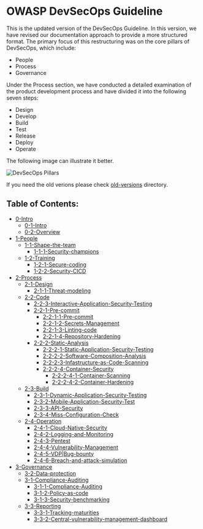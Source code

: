# OWASP DevSecOps Guideline

This is the updated version of the DevSecOps Guideline. In this version, we have revised our documentation approach to provide a more structured format. The primary focus of this restructuring was on the core pillars of DevSecOps, which include:
- People
- Process
- Governance

Under the Process section, we have conducted a detailed examination of the product development process and have divided it into the following seven steps:
- Design
- Develop
- Build
- Test
- Release
- Deploy
- Operate

The following image can illustrate it better.

![DevSecOps Pillars](/current-version/assets/images/devsecops-pillars.png)

If you need the old verions please check [old-versions](../old-versions/) directory.

## Table of Contents:

- [0-Intro](0-Intro)
  - [0-1-Intro](0-Intro/0-1-Intro.md)
  - [0-2-Overview](0-Intro/0-2-Overview.md)
- [1-People](1-People)
  - [1-1-Shape-the-team](1-People/1-1-Shape-the-team)
    - [1-1-1-Security-champions](1-People/1-1-Shape-the-team/1-1-1-Security-champions.md)
  - [1-2-Training](1-People/1-2-Training)
    - [1-2-1-Secure-coding](1-People/1-2-Training/1-2-1-Secure-coding.md)
    - [1-2-2-Security-CICD](1-People/1-2-Training/1-2-2-Security-CICD.md)
- [2-Process](2-Process)
  - [2-1-Design](2-Process/2-1-Design)
    - [2-1-1-Threat-modeling](2-Process/2-1-Design/2-1-1-Threat-modeling.md)
  - [2-2-Code](2-Process/2-2-Code)
    - [2-2-3-Interactive-Application-Security-Testing](2-Process/2-2-Code/2-2-3-Interactive-Application-Security-Testing.md)
    - [2-2-1-Pre-commit](2-Process/2-2-Code/2-2-1-Pre-commit)
      - [2-2-1-1-Pre-commit](2-Process/2-2-Code/2-2-1-Pre-commit/2-2-1-1-Pre-commit.md)
      - [2-2-1-2-Secrets-Management](2-Process/2-2-Code/2-2-1-Pre-commit/2-2-1-2-Secrets-Management.md)
      - [2-2-1-3-Linting-code](2-Process/2-2-Code/2-2-1-Pre-commit/2-2-1-3-Linting-code.md)
      - [2-2-1-4-Repository-Hardening](2-Process/2-2-Code/2-2-1-Pre-commit/2-2-1-4-Repository-Hardening.md)
    - [2-2-2-Static-Analysis](2-Process/2-2-Code/2-2-2-Static-Analysis)
      - [2-2-2-1-Static-Application-Security-Testing](2-Process/2-2-Code/2-2-2-Static-Analysis/2-2-2-1-Static-Application-Security-Testing.md)
      - [2-2-2-2-Software-Composition-Analysis](2-Process/2-2-Code/2-2-2-Static-Analysis/2-2-2-2-Software-Composition-Analysis.md)
      - [2-2-2-3-Infastructure-as-Code-Scanning](2-Process/2-2-Code/2-2-2-Static-Analysis/2-2-2-3-Infastructure-as-Code-Scanning.md)
      - [2-2-2-4-Container-Security](2-Process/2-2-Code/2-2-2-Static-Analysis/2-2-2-4-Container-Security)
        - [2-2-2-4-1-Container-Scanning](2-Process/2-2-Code/2-2-2-Static-Analysis/2-2-2-4-Container-Security/2-2-2-4-1-Container-Scanning.md)
        - [2-2-2-4-2-Container-Hardening](2-Process/2-2-Code/2-2-2-Static-Analysis/2-2-2-4-Container-Security/2-2-2-4-2-Container-Hardening.md)
  - [2-3-Build](2-Process/2-3-Build)
    - [2-3-1-Dynamic-Application-Security-Testing](2-Process/2-3-Build/2-3-1-Dynamic-Application-Security-Testing.md)
    - [2-3-2-Mobile-Application-Security-Test](2-Process/2-3-Build/2-3-2-Mobile-Application-Security-Test.md)
    - [2-3-3-API-Security](2-Process/2-3-Build/2-3-3-API-Security.md)
    - [2-3-4-Miss-Configuration-Check](2-Process/2-3-Build/2-3-4-Miss-Configuration-Check.md)
  - [2-4-Operation](2-Process/2-4-Operation)
    - [2-4-1-Cloud-Native-Security](2-Process/2-4-Operation/2-4-1-Cloud-Native-Security.md)
    - [2-4-2-Logging-and-Monitoring](2-Process/2-4-Operation/2-4-2-Logging-and-Monitoring.md)
    - [2-4-3-Pentest](2-Process/2-4-Operation/2-4-3-Pentest.md)
    - [2-4-4-Vulnerability-Management](2-Process/2-4-Operation/2-4-4-Vulnerability-Management.md)
    - [2-4-5-VDP|Bug-bounty](2-Process/2-4-Operation/2-4-5-VDP|Bug-bounty.md)
    - [2-4-6-Breach-and-attack-simulation](2-Process/2-4-Operation/2-4-6-Breach-and-attack-simulation.md)
- [3-Governance](3-Governance)
  - [3-2-Data-protection](3-Governance/3-2-Data-protection.md)
  - [3-1-Compliance-Auditing](3-Governance/3-1-Compliance-Auditing)
    - [3-1-1-Compliance-Auditing](3-Governance/3-1-Compliance-Auditing/3-1-1-Compliance-Auditing.md)
    - [3-1-2-Policy-as-code](3-Governance/3-1-Compliance-Auditing/3-1-2-Policy-as-code.md)
    - [3-1-3-Security-benchmarking](3-Governance/3-1-Compliance-Auditing/3-1-3-Security-benchmarking.md)
  - [3-3-Reporting](3-Governance/3-3-Reporting)
    - [3-3-1-Tracking-maturities](3-Governance/3-3-Reporting/3-3-1-Tracking-maturities.md)
    - [3-3-2-Central-vulnerability-management-dashboard](3-Governance/3-3-Reporting/3-3-2-Central-vulnerability-management-dashboard.md)
